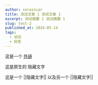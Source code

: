```yaml
---
author: snrainiar
title: 测试文章 1 测试文章 1
excerpt: 测试摘要 1 测试摘要 1
slug: test-2
published_at: 2024-05-14
tags:
  - 测试
  - 标签
---
```


这是一个 [外链](https://bilibili.com)

这是原生的 <span class="spoiler">隐藏文字</span>

这是一个 ||隐藏文字|| 以及另一个 ||隐藏文字||
